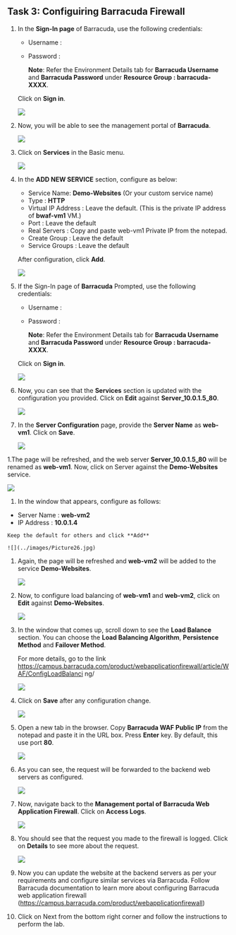 ## Task 3: Configuiring Barracuda Firewall   
 
1. In the **Sign-In page** of Barracuda, use the following credentials:

   - Username : <inject key="Barracuda Username"></inject> 
   - Password : <inject key="Barracuda Password"></inject> 

        **Note**: Refer the Environment Details tab for **Barracuda Username** and **Barracuda Password** under **Resource Group : barracuda-XXXX**.

   Click on **Sign in**.

    ![](../images/Picture18.jpg)

1. Now, you will be able to see the management portal of **Barracuda**.

    ![](../images/Picture19.jpg)

1. Click on **Services** in the Basic menu.

    ![](../images/Picture20.jpg)

1. In the **ADD NEW SERVICE** section, configure as below:

   - Service Name: **Demo-Websites** (Or your custom service name)
   - Type : **HTTP**
   - Virtual IP Address : Leave the default. (This is the private IP address of **bwaf-vm1** VM.)
   - Port : Leave the default
   - Real Servers : Copy and paste web-vm1 Private IP from the notepad.
   - Create Group : Leave the default
   - Service Groups : Leave the default
    
   After configuration, click **Add**.
 
    ![](../images/Picture21.png)

1. If the Sign-In page of **Barracuda** Prompted, use the following credentials:

   - Username : <inject key="Barracuda Username"></inject> 
   - Password : <inject key="Barracuda Password"></inject>

        **Note**: Refer the Environment Details tab for **Barracuda Username** and **Barracuda Password** under **Resource Group : barracuda-XXXX**.

    Click on **Sign in**.
 
    ![](../images/Picture22.jpg)

1. Now, you can see that the **Services** section is updated with the configuration you provided. Click on **Edit** against **Server_10.0.1.5_80**.

    ![](../images/Picture23.png)

1. In the **Server Configuration** page, provide the **Server Name** as **web-vm1**. Click on **Save**.

    ![](../images/Picture24.jpg)
 
1.The page will be refreshed, and the web server **Server_10.0.1.5_80** will be renamed as **web-vm1**. Now, click on Server against the **Demo-Websites** service.

   ![](../images/Picture25.png)

1.	In the window that appears, configure as follows:

   - Server Name : **web-vm2**
   - IP Address : **10.0.1.4** 
    
    Keep the default for others and click **Add**
    
    ![](../images/Picture26.jpg)

1.	Again, the page will be refreshed and **web-vm2** will be added to the service **Demo-Websites**.
   
    ![](../images/Picture27.png)

1.	Now, to configure load balancing of **web-vm1** and **web-vm2**, click on **Edit** against **Demo-Websites**.
   
    ![](../images/Picture28.png)

1.	In the window that comes up, scroll down to see the **Load Balance** section. You can choose the **Load Balancing Algorithm**, **Persistence Method** and **Failover Method**.

    For more details, go to the link https://campus.barracuda.com/product/webapplicationfirewall/article/WAF/ConfigLoadBalanci ng/
    
    ![](../images/Picture29.png)

1.	Click on **Save** after any configuration change.
   
    ![](../images/Picture30.png)

1.	Open a new tab in the browser. Copy **Barracuda WAF Public IP** from the notepad and paste it in the URL box. Press **Enter** key. By default, this use port **80**.
   
    ![](../images/Picture31.png)

1.	As you can see, the request will be forwarded to the backend web servers as configured.
   
    ![](../images/Picture32.jpg)

1.	Now, navigate back to the **Management portal of Barracuda Web Application Firewall**. Click on **Access Logs**.
   
    ![](../images/Picture33.png)
    
1.	You should see that the request you made to the firewall is logged. Click on **Details** to see more about the request.
   
    ![](../images/Picture35.png)

1.	Now you can update the website at the backend servers as per your requirements and configure similar services via Barracuda. Follow Barracuda documentation to learn more about configuring Barracuda web application firewall (https://campus.barracuda.com/product/webapplicationfirewall)

1. Click on Next from the bottom right corner and follow the instructions to perform the lab.
